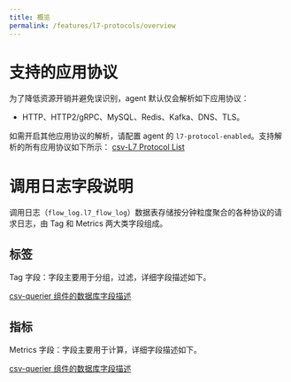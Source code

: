 ```yaml
---
title: 概览
permalink: /features/l7-protocols/overview
---
```


# 支持的应用协议

为了降低资源开销并避免误识别，agent 默认仅会解析如下应用协议：

- HTTP、HTTP2/gRPC、MySQL、Redis、Kafka、DNS、TLS。

如需开启其他应用协议的解析，请配置 agent 的 `l7-protocol-enabled`。支持解析的所有应用协议如下所示：
[csv-L7 Protocol List](https://raw.githubusercontent.com/deepflowio/deepflow/main/server/querier/db_descriptions/clickhouse/tag/enum/l7_protocol)

# 调用日志字段说明

调用日志（`flow_log.l7_flow_log`）数据表存储按分钟粒度聚合的各种协议的请求日志，由 Tag 和 Metrics 两大类字段组成。

## 标签

Tag 字段：字段主要用于分组，过滤，详细字段描述如下。

[csv-querier 组件的数据库字段描述](https://raw.githubusercontent.com/deepflowio/deepflow/main/server/querier/db_descriptions/clickhouse/tag/flow_log/l7_flow_log.ch)

## 指标

Metrics 字段：字段主要用于计算，详细字段描述如下。

[csv-querier 组件的数据库字段描述](https://raw.githubusercontent.com/deepflowio/deepflow/main/server/querier/db_descriptions/clickhouse/metrics/flow_log/l7_flow_log.ch)
